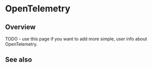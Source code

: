 # OpenTelemetry

## Overview

TODO - use this page if you want to add more simple, user info about OpenTelemetry.

## See also